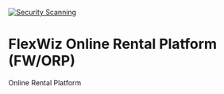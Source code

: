 [![Security Scanning](https://github.com/flexwiz/fw-orp/actions/workflows/trivy.yml/badge.svg)](https://github.com/flexwiz/fw-orp/actions/workflows/trivy.yml)

# FlexWiz Online Rental Platform (FW/ORP)

Online Rental Platform
